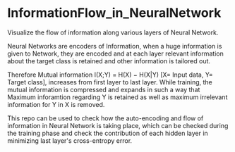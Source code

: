 # InformationFlow_in_NeuralNetwork
Visualize the flow of information along various layers of Neural Network.

Neural Networks are encoders of Information, when a huge information is given to Network, they are encoded and at each layer 
relevant information about the target class is retained and other information is tailored out. 

Therefore Mutual information I(X;Y) = H(X) − H(X|Y) [X= Input data, Y= Target class], increases from first layer to last layer.
While training, the mutual information is compressed and expands in such a way that Maximum inforamtion regarding Y is retained as 
well as maximum irrelevant information for Y in X is removed. 

This repo can be used to check how the auto-encoding and flow of information in Neural Network is taking place, which can be 
checked during the training phase and check the contribution of each hidden layer in minimizing last layer's cross-entropy error.

